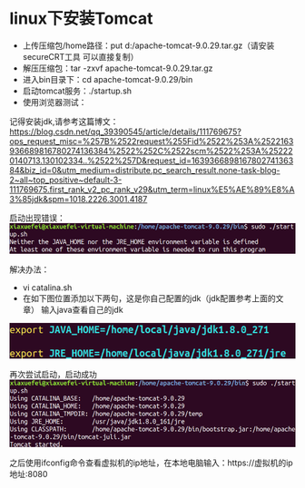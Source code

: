 # linux下安装Tomcat

* 上传压缩包/home路径：put d:/apache-tomcat-9.0.29.tar.gz（请安装secureCRT工具 可以直接复制）
* 解压压缩包：tar -zxvf apache-tomcat-9.0.29.tar.gz
* 进入bin目录下：cd apache-tomcat-9.0.29/bin
* 启动tomcat服务：./startup.sh
* 使用浏览器测试：

记得安装jdk,请参考这篇博文：https://blog.csdn.net/qq_39390545/article/details/111769675?ops_request_misc=%257B%2522request%255Fid%2522%253A%2522163936689816780274136384%2522%252C%2522scm%2522%253A%252220140713.130102334..%2522%257D&request_id=163936689816780274136384&biz_id=0&utm_medium=distribute.pc_search_result.none-task-blog-2~all~top_positive~default-3-111769675.first_rank_v2_pc_rank_v29&utm_term=linux%E5%AE%89%E8%A3%85jdk&spm=1018.2226.3001.4187

启动出现错误：
![图 8](../../../images/903a52836c14c02ef6c2b46ad62b1d15944f33896bfc44135699178e3d7f5374.png)  

解决办法：
* vi catalina.sh
* 在如下图位置添加以下两句，这是你自己配置的jdk（jdk配置参考上面的文章）  输入java查看自己的jdk

![图 10](../../../images/724cf025abc6e93681b18d7fb5a10a6127db6b22a433f9a799a273dca75d4f42.png)  



再次尝试启动，启动成功
![图 7](../../../images/00a88768255750f5ad8d666b3f01b4d76260180d75bd8dc276fd505f84dc4645.png)  

之后使用ifconfig命令查看虚拟机的ip地址，在本地电脑输入：https://虚拟机的ip地址:8080



